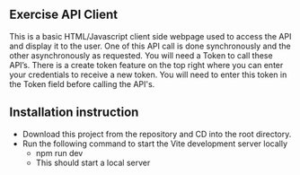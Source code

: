 
## Exercise API Client

This is a basic HTML/Javascript client side webpage used to access the API and display it to the user.
One of this API call is done synchronously and the other asynchronously as requested. 
You will need a Token to call these API’s. There is a create token feature on the top right where you can enter your credentials to receive a new token. You will need to enter this token in the Token field before calling the API's.

## Installation instruction

- Download this project from the repository and CD into the root directory.
- Run the following command to start the Vite development server locally
    - npm run dev
    - This should start a local server


